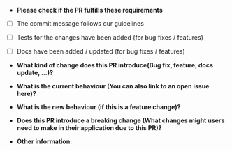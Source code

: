 * **Please check if the PR fulfills these requirements**
- [ ] The commit message follows our guidelines
- [ ] Tests for the changes have been added (for bug fixes / features)
- [ ] Docs have been added / updated (for bug fixes / features)


* **What kind of change does this PR introduce(Bug fix, feature, docs update, ...)?** 



* **What is the current behaviour (You can also link to an open issue here)?**



* **What is the new behaviour (if this is a feature change)?**



* **Does this PR introduce a breaking change (What changes might users need to make in their application due to this PR)?**



* **Other information:**
